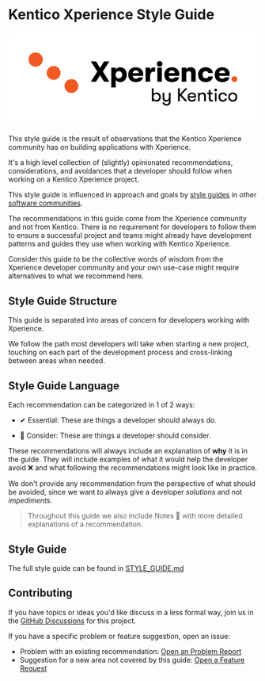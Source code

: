 # Kentico Xperience Style Guide

![Kentico Xperience](./images/kx-logo-by-kentico-hor-color-pos-sz-rgb.png)

This style guide is the result of observations that the Kentico Xperience community has on building applications with Xperience.

It's a high level collection of (slightly) opinionated recommendations, considerations, and avoidances that a developer should follow when working on a Kentico Xperience project.

This style guide is influenced in approach and goals by [style guides](https://angular.io/guide/styleguide) in other [software communities](https://vuejs.org/v2/style-guide/).

The recommendations in this guide come from the Xperience community and not from Kentico. There is no requirement for developers to follow them to ensure a successful project and teams might already have development patterns and guides they use when working with Kentico Xperience.

Consider this guide to be the collective words of wisdom from the Xperience developer community and your own use-case might require alternatives to what we recommend here.

## Style Guide Structure

This guide is separated into areas of concern for developers working with Xperience.

We follow the path most developers will take when starting a new project, touching on each part of the development process and cross-linking between areas when needed.

## Style Guide Language

Each recommendation can be categorized in 1 of 2 ways:

- ✔ Essential: These are things a developer should always do.

- 🔶 Consider: These are things a developer should consider.

These recommendations will always include an explanation of **why** it is in the guide. They will include examples of what it would help the developer avoid ❌ and what following the recommendations might look like in practice.

We don't provide any recommendation from the perspective of what should be avoided, since we want to always give a developer _solutions_ and not _impediments_.

> Throughout this guide we also include Notes 📌 with more detailed explanations of a recommendation.

## Style Guide

The full style guide can be found in [STYLE_GUIDE.md](./STYLE_GUIDE.md)

## Contributing

If you have topics or ideas you'd like discuss in a less formal way, join us in the [GitHub Discussions](https://github.com/seangwright/kentico-xperience-13-style-guide/discussions) for this project.

If you have a specific problem or feature suggestion, open an issue:

- Problem with an existing recommendation: [Open an Problem Report](https://github.com/seangwright/kentico-xperience-13-style-guide/issues/new?template=bug_report.md)
- Suggestion for a new area not covered by this guide: [Open a Feature Request](https://github.com/seangwright/kentico-xperience-13-style-guide/issues/new?template=feature_request.md)
